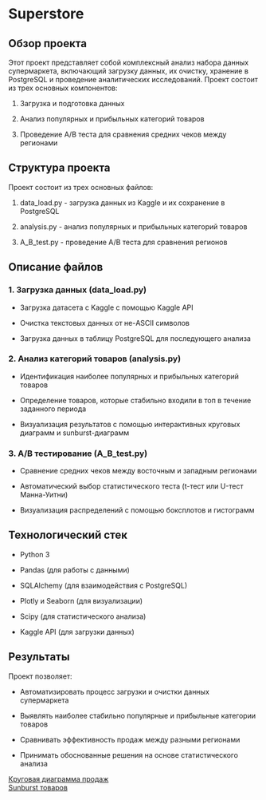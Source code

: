 # Superstore

## Обзор проекта
Этот проект представляет собой комплексный анализ набора данных супермаркета, включающий загрузку данных, их очистку, хранение в PostgreSQL и проведение аналитических исследований. Проект состоит из трех основных компонентов:

1. Загрузка и подготовка данных

2. Анализ популярных и прибыльных категорий товаров

3. Проведение A/B теста для сравнения средних чеков между регионами

## Структура проекта
Проект состоит из трех основных файлов:

1. data_load.py - загрузка данных из Kaggle и их сохранение в PostgreSQL

2. analysis.py - анализ популярных и прибыльных категорий товаров

3. A_B_test.py - проведение A/B теста для сравнения регионов

## Описание файлов
### 1. Загрузка данных (data_load.py)
- Загрузка датасета с Kaggle с помощью Kaggle API

- Очистка текстовых данных от не-ASCII символов

- Загрузка данных в таблицу PostgreSQL для последующего анализа

### 2. Анализ категорий товаров (analysis.py)
- Идентификация наиболее популярных и прибыльных категорий товаров

- Определение товаров, которые стабильно входили в топ в течение заданного периода

- Визуализация результатов с помощью интерактивных круговых диаграмм и sunburst-диаграмм

### 3. A/B тестирование (A_B_test.py)
- Сравнение средних чеков между восточным и западным регионами

- Автоматический выбор статистического теста (t-тест или U-тест Манна-Уитни)

- Визуализация распределений с помощью боксплотов и гистограмм

## Технологический стек
- Python 3

- Pandas (для работы с данными)

- SQLAlchemy (для взаимодействия с PostgreSQL)

- Plotly и Seaborn (для визуализации)

- Scipy (для статистического анализа)

- Kaggle API (для загрузки данных)

## Результаты
Проект позволяет:

- Автоматизировать процесс загрузки и очистки данных супермаркета

- Выявлять наиболее стабильно популярные и прибыльные категории товаров

- Сравнивать эффективность продаж между разными регионами

- Принимать обоснованные решения на основе статистического анализа


[Круговая диаграмма продаж](sales_pie_chart.html)  
[Sunburst товаров](products_sunburst.html)





